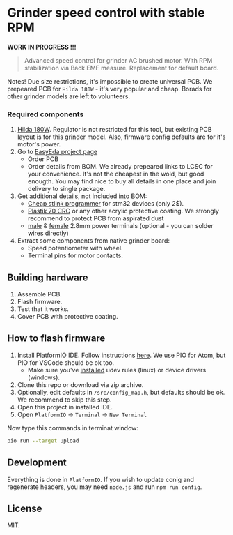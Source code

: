 Grinder speed control with stable RPM
=====================================

__WORK IN PROGRESS !!!__

> Advanced speed control for grinder AC brushed motor. With RPM stabilization
> via Back EMF measure. Replacement for default board.

Notes! Due size restrictions, it's impossible to create universal PCB.
We prepeared PCB for `Hilda 180W` - it's very popular and cheap. Borads for
other grinder models are left to volunteers.


### Required components

1. [Hilda 180W](https://www.aliexpress.com/wholesale?SearchText=hilda+180w).
   Regulator is not restricted for this tool, but existing PCB layout is for
   this grinder model. Also, firmware config defaults are for it's motor's power.
2. Go to [EasyEda project page](https://easyeda.com/speed/AC-speed-control-for-grinder)
    - Order PCB
    - Order details from BOM. We already prepeared links to LCSC for your
      convenience. It's not the cheapest in the wold, but good enougth. You
      may find nice to buy all details in one place and join delivery to
      single package.
3. Get additional details, not included into BOM:
    - [Cheap stlink programmer](https://www.aliexpress.com/af/stlink-stm32.html?jump=afs)
      for stm32 devices (only 2$).
    - [Plastik 70 CRC](https://www.google.com/search?q=Plastik+70+CRC) or any
      other acrylic protective coating. We strongly recommend to protect PCB
      from aspirated dust
    - [male](https://www.aliexpress.com/item/100pcs-2-8-Inserts-Plug-Spring-Terminal-PCB-Solder-lug-thickness-0-8-one-legs-PCB/32702011692.html) &
      [female](https://www.aliexpress.com/item/100pcs-lot-2-8-insulated-terminal-with-0-5-0-8-male-insert-brass-color-connectors/32593170276.html) 2.8mm power terminals (optional - you can solder wires directly)
4. Extract some components from native grinder board:
    - Speed potentiometer with wheel.
    - Terminal pins for motor contacts.


## Building hardware

1. Assemble PCB.
2. Flash firmware.
3. Test that it works.
4. Cover PCB with protective coating.


## How to flash firmware

1. Install PlatformIO IDE. Follow instructions [here](http://docs.platformio.org/en/latest/ide/pioide.html).
   We use PIO for Atom, but PIO for VSCode should be ok too.
   - Make sure you've [installed](http://docs.platformio.org/en/latest/installation.html#troubleshooting)
   udev rules (linux) or device drivers (windows).
2. Clone this repo or download via zip archive.
3. Optionally, edit defaults in `/src/config_map.h`, but defaults should be ok.
   We recommend to skip this step.
4. Open this project in installed IDE.
5. Open `PlatformIO` -> `Terminal` -> `New Terminal`

Now type this commands in terminat window:

```bash
pio run --target upload
```


## Development

Everything is done in `PlatformIO`. If you wish to update conig and regenerate
headers, you may need `node.js` and run `npm run config`.


## License

MIT.
